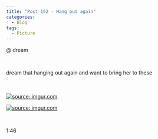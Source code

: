 ```yaml
---
title: "Post 152 - Hang out again"
categories:
  - Blog
tags:
  - Picture
---
```


@ dream


 <br/>

dream that hanging out again and want to bring her to these

<br/><br/>
<a href="https://imgur.com/GDJdi4z"><img src="https://i.imgur.com/GDJdi4z.jpg" title="source: imgur.com" /></a>

<a href="https://imgur.com/17d8uiF"><img src="https://i.imgur.com/17d8uiF.jpg" title="source: imgur.com" /></a>

<br/>

 

1:46

<script src="https://utteranc.es/client.js"
        repo="serendipityinlife/serendipityinlife.github.io"
        issue-term="pathname"
        theme="github-light"
        crossorigin="anonymous"
        async>
</script>
